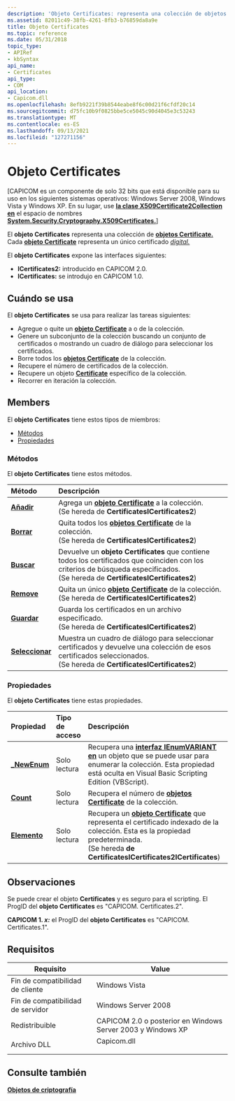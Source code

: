 ```yaml
---
description: 'Objeto Certificates: representa una colección de objetos Certificate.'
ms.assetid: 82011c49-38fb-4261-8fb3-b76859da8a9e
title: Objeto Certificates
ms.topic: reference
ms.date: 05/31/2018
topic_type:
- APIRef
- kbSyntax
api_name:
- Certificates
api_type:
- COM
api_location:
- Capicom.dll
ms.openlocfilehash: 8efb9221f39b8544eabe8f6c00d21f6cfdf20c14
ms.sourcegitcommit: d75fc10b9f0825bbe5ce5045c90d4045e3c53243
ms.translationtype: MT
ms.contentlocale: es-ES
ms.lasthandoff: 09/13/2021
ms.locfileid: "127271156"
---
```

# <a name="certificates-object"></a>Objeto Certificates

\[CAPICOM es un componente de solo 32 bits que está disponible para su uso en los siguientes sistemas operativos: Windows Server 2008, Windows Vista y Windows XP. En su lugar, use [**la clase X509Certificate2Collection en**](/previous-versions/windows/embedded/hh424013(v=msdn.10)) el espacio de nombres [**System.Security.Cryptography.X509Certificates.**](/dotnet/api/system.security.cryptography.x509certificates.publickey.-ctor?view=netcore-3.1)\]

El **objeto Certificates** representa una colección de [**objetos Certificate.**](certificate.md) Cada [**objeto Certificate**](certificate.md) representa un único certificado [*digital.*](../secgloss/d-gly.md)

El **objeto Certificates** expone las interfaces siguientes:

-   **ICertificates2:** introducido en CAPICOM 2.0.
-   **ICertificates:** se introdujo en CAPICOM 1.0.

## <a name="when-to-use"></a>Cuándo se usa

El **objeto Certificates** se usa para realizar las tareas siguientes:

-   Agregue o quite un [**objeto Certificate**](certificate.md) a o de la colección.
-   Genere un subconjunto de la colección buscando un conjunto de certificados o mostrando un cuadro de diálogo para seleccionar los certificados.
-   Borre todos los [**objetos Certificate**](certificate.md) de la colección.
-   Recupere el número de certificados de la colección.
-   Recupere un objeto [**Certificate**](certificate.md) específico de la colección.
-   Recorrer en iteración la colección.

## <a name="members"></a>Members

El **objeto Certificates** tiene estos tipos de miembros:

-   [Métodos](#methods)
-   [Propiedades](#properties)

### <a name="methods"></a>Métodos

El **objeto Certificates** tiene estos métodos.



| Método                                | Descripción                                                                                                                                                           |
|:--------------------------------------|:----------------------------------------------------------------------------------------------------------------------------------------------------------------------|
| [**Añadir**](certificates-add.md)       | Agrega un [**objeto Certificate**](certificate.md) a la colección.<br/> (Se hereda de **CertificatesICertificates2**)                                        |
| [**Borrar**](certificates-clear.md)   | Quita todos los [**objetos Certificate**](certificate.md) de la colección.<br/> (Se hereda de **CertificatesICertificates2**)                                |
| [**Buscar**](certificates-find.md)     | Devuelve un **objeto Certificates** que contiene todos los certificados que coinciden con los criterios de búsqueda especificados.<br/> (Se hereda de **CertificatesICertificates2**) |
| [**Remove**](certificates-remove.md) | Quita un único [**objeto Certificate**](certificate.md) de la colección.<br/> (Se hereda de **CertificatesICertificates2**)                            |
| [**Guardar**](certificates-save.md)     | Guarda los certificados en un archivo especificado.<br/> (Se hereda de **CertificatesICertificates2**)                                                                |
| [**Seleccionar**](certificates-select.md) | Muestra un cuadro de diálogo para seleccionar certificados y devuelve una colección de esos certificados seleccionados.<br/> (Se hereda de **CertificatesICertificates2**)  |



 

### <a name="properties"></a>Propiedades

El **objeto Certificates** tiene estas propiedades.



| Propiedad                                             | Tipo de acceso          | Descripción                                                                                                                                                                                                                     |
|:-----------------------------------------------------|:---------------------|:--------------------------------------------------------------------------------------------------------------------------------------------------------------------------------------------------------------------------------|
| [**\_NewEnum**](certificates-newenum.md)<br/> | Solo lectura<br/> | Recupera una [**interfaz IEnumVARIANT en**](/windows/win32/api/oaidl/nn-oaidl-ienumvariant) un objeto que se puede usar para enumerar la colección. Esta propiedad está oculta en Visual Basic Scripting Edition (VBScript).<br/> |
| [**Count**](certificates-count.md)<br/>       | Solo lectura<br/> | Recupera el número de [**objetos Certificate**](certificate.md) de la colección.<br/>                                                                                                                                |
| [**Elemento**](certificates-item.md)<br/>         | Solo lectura<br/> | Recupera un [**objeto Certificate**](certificate.md) que representa el certificado indexado de la colección. Esta es la propiedad predeterminada.<br/> (Se hereda **de CertificatesICertificates2ICertificates**)          |



 

## <a name="remarks"></a>Observaciones

Se puede crear el objeto **Certificates** y es seguro para el scripting. El ProgID del **objeto Certificates** es "CAPICOM. Certificates.2".

**CAPICOM 1. *x:*** el ProgID del **objeto Certificates** es "CAPICOM. Certificates.1".

## <a name="requirements"></a>Requisitos



| Requisito | Value |
|----------------------------------|----------------------------------------------------------------------------------------|
| Fin de compatibilidad de cliente<br/> | Windows Vista<br/>                                                               |
| Fin de compatibilidad de servidor<br/> | Windows Server 2008<br/>                                                         |
| Redistribuible<br/>       | CAPICOM 2.0 o posterior en Windows Server 2003 y Windows XP<br/>                  |
| Archivo DLL<br/>                   | <dl> <dt>Capicom.dll</dt> </dl> |



## <a name="see-also"></a>Consulte también

<dl> <dt>

[**Objetos de criptografía**](cryptography-objects.md)
</dt> </dl>

 

 
